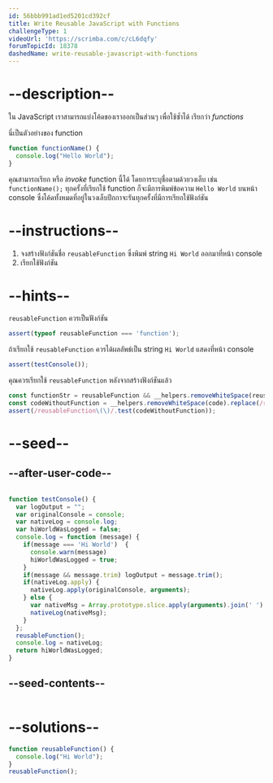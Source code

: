 ```yaml
---
id: 56bbb991ad1ed5201cd392cf
title: Write Reusable JavaScript with Functions
challengeType: 1
videoUrl: 'https://scrimba.com/c/cL6dqfy'
forumTopicId: 18378
dashedName: write-reusable-javascript-with-functions
---
```


# --description--

ใน JavaScript เราสามารถแบ่งโค้ดของเราออกเป็นส่วนๆ เพื่อใช้ซ้ำได้ เรียกว่า <dfn>functions</dfn>

นี่เป็นตัวอย่างของ function

```js
function functionName() {
  console.log("Hello World");
}
```

คุณสามารถเรียก หรือ <dfn>invoke</dfn> function นี้ได้ โดยการระบุชื่อตามด้วยวงเล็บ เช่น `functionName();` ทุกครั้งที่เรียกใช้ function ก็จะมีการพิมพ์ข้อความ `Hello World` บนหน้า console ซึ่งโค้ดทั้งหมดที่อยู่ในวงเล็บปีกกาจะรันทุกครั้งที่มีการเรียกใช้ฟังก์ชัน

# --instructions--

<ol>
  <li>
    จงสร้างฟังก์ชันชื่อ <code>reusableFunction</code> ซึ่งพิมพ์ string <code>Hi World</code> ออกมาที่หน้า console
  </li>
  <li>
    เรียกใช้ฟังก์ชัน
  </li>
</ol>

# --hints--

`reusableFunction` ควรเป็นฟังก์ชัน

```js
assert(typeof reusableFunction === 'function');
```

ถ้าเรียกใช้ `reusableFunction` ควรได้ผลลัพธ์เป็น string `Hi World` แสดงที่หน้า console

```js
assert(testConsole());
```

คุณควรเรียกใช้ `reusableFunction` หลังจากสร้างฟังก์ชันแล้ว

```js
const functionStr = reusableFunction && __helpers.removeWhiteSpace(reusableFunction.toString());
const codeWithoutFunction = __helpers.removeWhiteSpace(code).replace(/reusableFunction\(\)\{/g, '');
assert(/reusableFunction\(\)/.test(codeWithoutFunction));
```

# --seed--

## --after-user-code--

```js

function testConsole() {
  var logOutput = "";
  var originalConsole = console;
  var nativeLog = console.log;
  var hiWorldWasLogged = false;
  console.log = function (message) {
    if(message === 'Hi World')  {
      console.warn(message)
      hiWorldWasLogged = true;
    }
    if(message && message.trim) logOutput = message.trim();
    if(nativeLog.apply) {
      nativeLog.apply(originalConsole, arguments);
    } else {
      var nativeMsg = Array.prototype.slice.apply(arguments).join(' ');
      nativeLog(nativeMsg);
    }
  };
  reusableFunction();
  console.log = nativeLog;
  return hiWorldWasLogged;
}

```

## --seed-contents--

```js

```

# --solutions--

```js
function reusableFunction() {
  console.log("Hi World");
}
reusableFunction();
```
